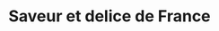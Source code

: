 ---
title: "Saveur et delice de France"
url: /orange/saveur-et-delice-de-france/
shop: Metzgerei
---